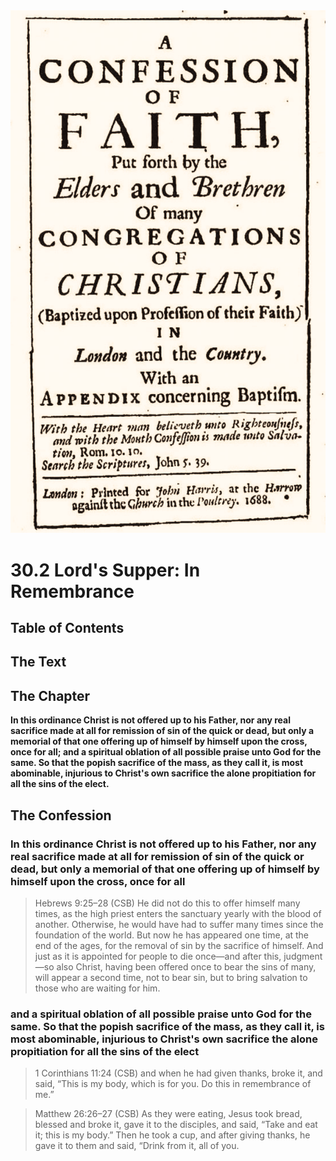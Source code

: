 <img class="intro-right" src="art-1689.png">

# 30.2 Lord's Supper: In Remembrance

## Table of Contents

<!-- toc -->

## The Text

## The Chapter

**In this ordinance Christ is not offered up to his Father, nor any real sacrifice made at all for remission of sin of the quick or dead, but only a memorial of that one offering up of himself by himself upon the cross, once for all; and a spiritual oblation of all possible praise unto God for the same. So that the popish sacrifice of the mass, as they call it, is most abominable, injurious to Christ's own sacrifice the alone propitiation for all the sins of the elect.**

<!-- 
This page discusses the ordinance of the Lord's Supper as a memorial of Christ's sacrifice. It explains that in this ordinance, Christ is not offered up again to the Father, nor is any real sacrifice made for the remission of sins. Instead, it is a memorial of Christ's one-time offering of Himself on the cross and a spiritual offering of praise to God. The page includes references to Hebrews 9:25-28 from the Christian Standard Bible (CSB) to support these points.
-->

## The Confession

### In this ordinance Christ is not offered up to his Father, nor any real sacrifice made at all for remission of sin of the quick or dead, but only a memorial of that one offering up of himself by himself upon the cross, once for all

>Hebrews 9:25–28 (CSB) He did not do this to offer himself many times, as the high priest enters the sanctuary yearly with the blood of another. Otherwise, he would have had to suffer many times since the foundation of the world. But now he has appeared one time, at the end of the ages, for the removal of sin by the sacrifice of himself. And just as it is appointed for people to die once—and after this, judgment—so also Christ, having been offered once to bear the sins of many, will appear a second time, not to bear sin, but to bring salvation to those who are waiting for him.

### and a spiritual oblation of all possible praise unto God for the same. So that the popish sacrifice of the mass, as they call it, is most abominable, injurious to Christ's own sacrifice the alone propitiation for all the sins of the elect

>1 Corinthians 11:24 (CSB) and when he had given thanks, broke it, and said, “This is my body, which is for you. Do this in remembrance of me.”

>Matthew 26:26–27 (CSB) As they were eating, Jesus took bread, blessed and broke it, gave it to the disciples, and said, “Take and eat it; this is my body.” Then he took a cup, and after giving thanks, he gave it to them and said, “Drink from it, all of you.
